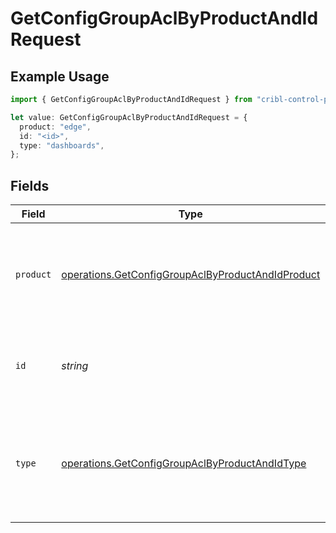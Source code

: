 # GetConfigGroupAclByProductAndIdRequest

## Example Usage

```typescript
import { GetConfigGroupAclByProductAndIdRequest } from "cribl-control-plane/models/operations";

let value: GetConfigGroupAclByProductAndIdRequest = {
  product: "edge",
  id: "<id>",
  type: "dashboards",
};
```

## Fields

| Field                                                                                                                  | Type                                                                                                                   | Required                                                                                                               | Description                                                                                                            |
| ---------------------------------------------------------------------------------------------------------------------- | ---------------------------------------------------------------------------------------------------------------------- | ---------------------------------------------------------------------------------------------------------------------- | ---------------------------------------------------------------------------------------------------------------------- |
| `product`                                                                                                              | [operations.GetConfigGroupAclByProductAndIdProduct](../../models/operations/getconfiggroupaclbyproductandidproduct.md) | :heavy_check_mark:                                                                                                     | Name of the Cribl product to get the Worker Groups or Edge Fleets for.                                                 |
| `id`                                                                                                                   | *string*                                                                                                               | :heavy_check_mark:                                                                                                     | The <code>id</code> of the Worker Group or Edge Fleet to get the ACL for.                                              |
| `type`                                                                                                                 | [operations.GetConfigGroupAclByProductAndIdType](../../models/operations/getconfiggroupaclbyproductandidtype.md)       | :heavy_minus_sign:                                                                                                     | Filter for limiting the response to ACL entries for the specified RBAC resource type.                                  |